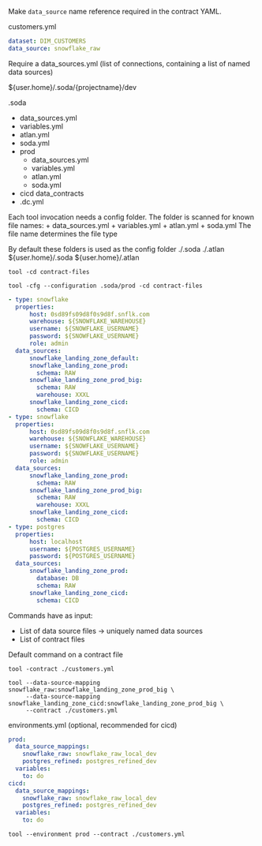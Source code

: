 
Make `data_source` name reference required in the contract YAML.

customers.yml
```yaml
dataset: DIM_CUSTOMERS
data_source: snowflake_raw
```

Require a data_sources.yml (list of connections, containing a list of named data sources)


${user.home}/.soda/{projectname}/dev

.soda
 + data_sources.yml 
 + variables.yml
 + atlan.yml
 + soda.yml
 + prod
    + data_sources.yml 
    + variables.yml
    + atlan.yml
    + soda.yml
 + cicd
data_contracts
 + .dc.yml

Each tool invocation needs a config folder.  The folder is scanned for known file names:
    + data_sources.yml 
    + variables.yml
    + atlan.yml
    + soda.yml
The file name determines the file type

By default these folders is used as the config folder
./.soda
./.atlan
${user.home}/.soda
${user.home}/.atlan

```shell
tool -cd contract-files
```


```shell
tool -cfg --configuration .soda/prod -cd contract-files
```

```yaml
- type: snowflake
  properties:
      host: 0sd89fs09d8f0s9d8f.snflk.com
      warehouse: ${SNOWFLAKE_WAREHOUSE}
      username: ${SNOWFLAKE_USERNAME}
      password: ${SNOWFLAKE_USERNAME}
      role: admin
  data_sources:
      snowflake_landing_zone_default:
      snowflake_landing_zone_prod:
        schema: RAW
      snowflake_landing_zone_prod_big:
        schema: RAW
        warehouse: XXXL
      snowflake_landing_zone_cicd:
        schema: CICD
- type: snowflake
  properties:
      host: 0sd89fs09d8f0s9d8f.snflk.com
      warehouse: ${SNOWFLAKE_WAREHOUSE}
      username: ${SNOWFLAKE_USERNAME}
      password: ${SNOWFLAKE_USERNAME}
      role: admin
  data_sources:
      snowflake_landing_zone_prod:
        schema: RAW
      snowflake_landing_zone_prod_big:
        schema: RAW
        warehouse: XXXL
      snowflake_landing_zone_cicd:
        schema: CICD
- type: postgres
  properties:
      host: localhost
      username: ${POSTGRES_USERNAME}
      password: ${POSTGRES_USERNAME}
  data_sources:
      snowflake_landing_zone_prod:
        database: DB
        schema: RAW
      snowflake_landing_zone_cicd:
        schema: CICD
```

Commands have as input:
* List of data source files -> uniquely named data sources
* List of contract files

Default command on a contract file
```shell
tool -contract ./customers.yml
```

```shell
tool --data-source-mapping snowflake_raw:snowflake_landing_zone_prod_big \
     --data-source-mapping snowflake_landing_zone_cicd:snowflake_landing_zone_prod_big \
     --contract ./customers.yml
```


environments.yml (optional, recommended for cicd)
```yaml
prod:
  data_source_mappings:
    snowflake_raw: snowflake_raw_local_dev
    postgres_refined: postgres_refined_dev
  variables:
    to: do
cicd:
  data_source_mappings:
    snowflake_raw: snowflake_raw_local_dev
    postgres_refined: postgres_refined_dev
  variables:
    to: do
```

```shell
tool --environment prod --contract ./customers.yml
```
